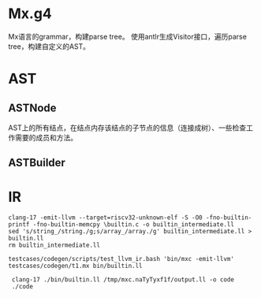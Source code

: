 # Mx.g4
Mx语言的grammar，构建parse tree。
使用antlr生成Visitor接口，遍历parse tree，构建自定义的AST。
# AST
## ASTNode
AST上的所有结点，在结点内存该结点的子节点的信息（连接成树）、一些检查工作需要的成员和方法。

## ASTBuilder

# IR
```
clang-17 -emit-llvm --target=riscv32-unknown-elf -S -O0 -fno-builtin-printf -fno-builtin-memcpy \builtin.c -o builtin_intermediate.ll
sed 's/string_/string./g;s/array_/array./g' builtin_intermediate.ll > builtin.ll
rm builtin_intermediate.ll

```
```
testcases/codegen/scripts/test_llvm_ir.bash 'bin/mxc -emit-llvm' testcases/codegen/t1.mx bin/builtin.ll 
```
```
 clang-17 ./bin/builtin.ll /tmp/mxc.naTyTyxf1f/output.ll -o code 
 ./code
```